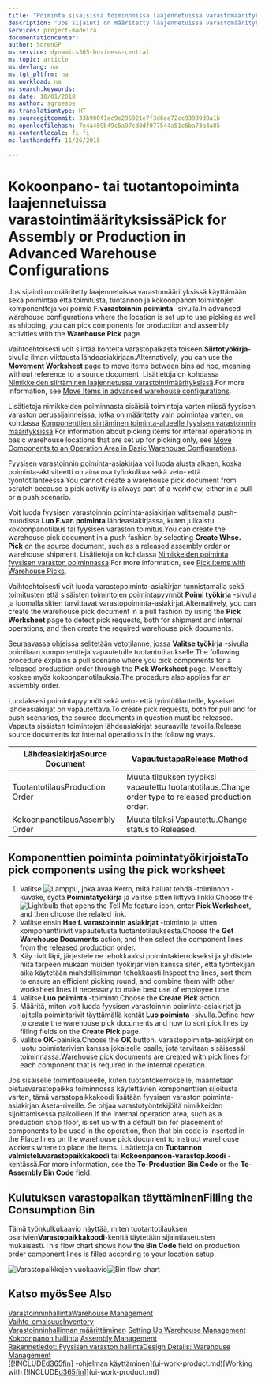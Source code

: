 ```yaml
---
title: "Poiminta sisäisissä toiminnoissa laajennetuissa varastomäärityksissä | Microsoft-asiakirjat"
description: "Jos sijainti on määritetty laajennetuissa varastomäärityksissä käyttämään sekä poimintaa että toimitusta, tuotannon ja kokoonpanon toimintojen komponentteja voi poimia **F.varastoinnin poiminta** -sivulla."
services: project-madeira
documentationcenter: 
author: SorenGP
ms.service: dynamics365-business-central
ms.topic: article
ms.devlang: na
ms.tgt_pltfrm: na
ms.workload: na
ms.search.keywords: 
ms.date: 10/01/2018
ms.author: sgroespe
ms.translationtype: HT
ms.sourcegitcommit: 33b900f1ac9e295921e7f3d6ea72cc93939d8a1b
ms.openlocfilehash: 7e4a489b49c5a97cd0df077544a51c6ba73a4a85
ms.contentlocale: fi-fi
ms.lasthandoff: 11/26/2018

---
```

# <a name="pick-for-assembly-or-production-in-advanced-warehouse-configurations"></a><span data-ttu-id="5307e-103">Kokoonpano- tai tuotantopoiminta laajennetuissa varastointimäärityksissä</span><span class="sxs-lookup"><span data-stu-id="5307e-103">Pick for Assembly or Production in Advanced Warehouse Configurations</span></span>
<span data-ttu-id="5307e-104">Jos sijainti on määritetty laajennetuissa varastomäärityksissä käyttämään sekä poimintaa että toimitusta, tuotannon ja kokoonpanon toimintojen komponentteja voi poimia **F.varastoinnin poiminta** -sivulla.</span><span class="sxs-lookup"><span data-stu-id="5307e-104">In advanced warehouse configurations where the location is set up to use picking as well as shipping, you can pick components for production and assembly activities with the **Warehouse Pick** page.</span></span>  

<span data-ttu-id="5307e-105">Vaihtoehtoisesti voit siirtää kohteita varastopaikasta toiseen **Siirtotyökirja**-sivulla ilman viittausta lähdeasiakirjaan.</span><span class="sxs-lookup"><span data-stu-id="5307e-105">Alternatively, you can use the **Movement Worksheet** page to move items between bins ad hoc, meaning without reference to a source document.</span></span> <span data-ttu-id="5307e-106">Lisätietoja on kohdassa [Nimikkeiden siirtäminen laajennetussa varastointimäärityksissä](warehouse-how-to-move-items-in-advanced-warehousing.md).</span><span class="sxs-lookup"><span data-stu-id="5307e-106">For more information, see [Move Items in advanced warehouse configurations](warehouse-how-to-move-items-in-advanced-warehousing.md).</span></span>  

<span data-ttu-id="5307e-107">Lisätietoja nimikkeiden poiminnasta sisäisiä toimintoja varten niissä fyysisen varaston perussijainneissa, jotka on määritetty vain poimintaa varten, on kohdassa [Komponenttien siirtäminen toiminta-alueelle fyysisen varastoinnin määrityksissä](warehouse-how-to-move-components-to-an-operation-area-in-basic-warehousing.md).</span><span class="sxs-lookup"><span data-stu-id="5307e-107">For information about picking items for internal operations in basic warehouse locations that are set up for picking only, see [Move Components to an Operation Area in Basic Warehouse Configurations](warehouse-how-to-move-components-to-an-operation-area-in-basic-warehousing.md).</span></span>  

<span data-ttu-id="5307e-108">Fyysisen varastoinnin poiminta-asiakirjaa voi luoda alusta alkaen, koska poiminta-aktiviteetti on aina osa työnkulkua sekä veto- että työntötilanteessa.</span><span class="sxs-lookup"><span data-stu-id="5307e-108">You cannot create a warehouse pick document from scratch because a pick activity is always part of a workflow, either in a pull or a push scenario.</span></span>  

<span data-ttu-id="5307e-109">Voit luoda fyysisen varastoinnin poiminta-asiakirjan valitsemalla push-muodissa **Luo F.var. poiminta** lähdeasiakirjassa, kuten julkaistu kokoonpanotilaus tai fyysisen varaston toimitus.</span><span class="sxs-lookup"><span data-stu-id="5307e-109">You can create the warehouse pick document in a push fashion by selecting **Create Whse. Pick** on the source document, such as a released assembly order or warehouse shipment.</span></span> <span data-ttu-id="5307e-110">Lisätietoja on kohdassa [Nimikkeiden poiminta fyysisen varaston poiminnassa](warehouse-how-to-pick-items-for-warehouse-shipment.md).</span><span class="sxs-lookup"><span data-stu-id="5307e-110">For more information, see [Pick Items with Warehouse Picks](warehouse-how-to-pick-items-for-warehouse-shipment.md).</span></span>  

<span data-ttu-id="5307e-111">Vaihtoehtoisesti voit luoda varastopoiminta-asiakirjan tunnistamalla sekä toimitusten että sisäisten toimintojen poimintapyynnöt **Poimi työkirja** -sivulla ja luomalla sitten tarvittavat varastopoiminta-asiakirjat.</span><span class="sxs-lookup"><span data-stu-id="5307e-111">Alternatively, you can create the warehouse pick document in a pull fashion by using the **Pick Worksheet** page to detect pick requests, both for shipment and internal operations, and then create the required warehouse pick documents.</span></span>  

<span data-ttu-id="5307e-112">Seuraavassa ohjeissa selitetään vetotilanne, jossa **Valitse työkirja** -sivulla poimitaan komponentteja vapautetulle tuotantotilaukselle.</span><span class="sxs-lookup"><span data-stu-id="5307e-112">The following procedure explains a pull scenario where you pick components for a released production order through the **Pick Worksheet** page.</span></span> <span data-ttu-id="5307e-113">Menettely koskee myös kokoonpanotilauksia.</span><span class="sxs-lookup"><span data-stu-id="5307e-113">The procedure also applies for an assembly order.</span></span>  

<span data-ttu-id="5307e-114">Luodaksesi poimintapyynnöt sekä veto- että työntötilanteille, kyseiset lähdeasiakirjat on vapautettava.</span><span class="sxs-lookup"><span data-stu-id="5307e-114">To create pick requests, both for pull and for push scenarios, the source documents in question must be released.</span></span> <span data-ttu-id="5307e-115">Vapauta sisäisten toimintojen lähdeasiakirjat seuraavilla tavoilla.</span><span class="sxs-lookup"><span data-stu-id="5307e-115">Release source documents for internal operations in the following ways.</span></span>  

|<span data-ttu-id="5307e-116">Lähdeasiakirja</span><span class="sxs-lookup"><span data-stu-id="5307e-116">Source Document</span></span>|<span data-ttu-id="5307e-117">Vapautustapa</span><span class="sxs-lookup"><span data-stu-id="5307e-117">Release Method</span></span>|  
|---------------------|--------------------|  
|<span data-ttu-id="5307e-118">Tuotantotilaus</span><span class="sxs-lookup"><span data-stu-id="5307e-118">Production Order</span></span>|<span data-ttu-id="5307e-119">Muuta tilauksen tyypiksi vapautettu tuotantotilaus.</span><span class="sxs-lookup"><span data-stu-id="5307e-119">Change order type to released production order.</span></span>|  
|<span data-ttu-id="5307e-120">Kokoonpanotilaus</span><span class="sxs-lookup"><span data-stu-id="5307e-120">Assembly Order</span></span>|<span data-ttu-id="5307e-121">Muuta tilaksi Vapautettu.</span><span class="sxs-lookup"><span data-stu-id="5307e-121">Change status to Released.</span></span>|  

## <a name="to-pick-components-using-the-pick-worksheet"></a><span data-ttu-id="5307e-122">Komponenttien poiminta poimintatyökirjoista</span><span class="sxs-lookup"><span data-stu-id="5307e-122">To pick components using the pick worksheet</span></span>  
1.  <span data-ttu-id="5307e-123">Valitse ![Lamppu, joka avaa Kerro, mitä haluat tehdä -toiminnon](media/ui-search/search_small.png "Kerro, mitä haluat tehdä") -kuvake, syötä **Poimintatyökirja** ja valitse sitten liittyvä linkki.</span><span class="sxs-lookup"><span data-stu-id="5307e-123">Choose the ![Lightbulb that opens the Tell Me feature](media/ui-search/search_small.png "Tell me what you want to do") icon, enter **Pick Worksheet**, and then choose the related link.</span></span>  
2.  <span data-ttu-id="5307e-124">Valitse ensin **Hae f. varastoinnin asiakirjat** -toiminto ja sitten komponenttirivit vapautetusta tuotantotilauksesta.</span><span class="sxs-lookup"><span data-stu-id="5307e-124">Choose the **Get Warehouse Documents** action, and then select the component lines from the released production order.</span></span>  
3.  <span data-ttu-id="5307e-125">Käy rivit läpi, järjestele ne tehokkaaksi poimintakierrokseksi ja yhdistele niitä tarpeen mukaan muiden työkirjarivien kanssa siten, että työntekijän aika käytetään mahdollisimman tehokkaasti.</span><span class="sxs-lookup"><span data-stu-id="5307e-125">Inspect the lines, sort them to ensure an efficient picking round, and combine them with other worksheet lines if necessary to make best use of employee time.</span></span>  
4.  <span data-ttu-id="5307e-126">Valitse **Luo poiminta** -toiminto.</span><span class="sxs-lookup"><span data-stu-id="5307e-126">Choose the **Create Pick** action.</span></span>  
5.  <span data-ttu-id="5307e-127">Määritä, miten voit luoda fyysisen varastoinnin poiminta-asiakirjat ja lajitella poimintarivit täyttämällä kentät **Luo poiminta** -sivulla.</span><span class="sxs-lookup"><span data-stu-id="5307e-127">Define how to create the warehouse pick documents and how to sort pick lines by filling fields on the **Create Pick** page.</span></span>  
6.  <span data-ttu-id="5307e-128">Valitse **OK**-painike.</span><span class="sxs-lookup"><span data-stu-id="5307e-128">Choose the **OK** button.</span></span> <span data-ttu-id="5307e-129">Varastopoiminta-asiakirjat on luotu poimintarivien kanssa jokaiselle osalle, jota tarvitaan sisäisessäl toiminnassa.</span><span class="sxs-lookup"><span data-stu-id="5307e-129">Warehouse pick documents are created with pick lines for each component that is required in the internal operation.</span></span>  

<span data-ttu-id="5307e-130">Jos sisäiselle toimintoalueelle, kuten tuotantokerrokselle, määritetään oletusvarastopaikka toiminnossa käytettävien komponenttien sijoitusta varten, tämä varastopaikkakoodi lisätään fyysisen varaston poiminta-asiakirjan Aseta-riveille. Se ohjaa varastotyöntekijöitä nimikkeiden sijoittamisessa paikoilleen.</span><span class="sxs-lookup"><span data-stu-id="5307e-130">If the internal operation area, such as a production shop floor, is set up with a default bin for placement of components to be used in the operation, then that bin code is inserted in the Place lines on the warehouse pick document to instruct warehouse workers where to place the items.</span></span> <span data-ttu-id="5307e-131">Lisätietoja on **Tuotannon valmisteluvarastopaikkakoodi** tai **Kokoonpanoon-varastop.koodi** -kentässä.</span><span class="sxs-lookup"><span data-stu-id="5307e-131">For more information, see the **To-Production Bin Code** or the **To-Assembly Bin Code** field.</span></span>

## <a name="filling-the-consumption-bin"></a><span data-ttu-id="5307e-132">Kulutuksen varastopaikan täyttäminen</span><span class="sxs-lookup"><span data-stu-id="5307e-132">Filling the Consumption Bin</span></span>
<span data-ttu-id="5307e-133">Tämä työnkulkukaavio näyttää, miten tuotantotilauksen osarivien**Varastopaikkakoodi**-kenttä täytetään sijaintiasetusten mukaisesti.</span><span class="sxs-lookup"><span data-stu-id="5307e-133">This flow chart shows how the **Bin Code** field on production order component lines is filled according to your location setup.</span></span>

<span data-ttu-id="5307e-134">![Varastopaikkojen vuokaavio](media/binflow.png "BinFlow")</span><span class="sxs-lookup"><span data-stu-id="5307e-134">![Bin flow chart](media/binflow.png "BinFlow")</span></span>  

## <a name="see-also"></a><span data-ttu-id="5307e-135">Katso myös</span><span class="sxs-lookup"><span data-stu-id="5307e-135">See Also</span></span>
[<span data-ttu-id="5307e-136">Varastoinninhallinta</span><span class="sxs-lookup"><span data-stu-id="5307e-136">Warehouse Management</span></span>](warehouse-manage-warehouse.md)  
[<span data-ttu-id="5307e-137">Vaihto-omaisuus</span><span class="sxs-lookup"><span data-stu-id="5307e-137">Inventory</span></span>](inventory-manage-inventory.md)  
<span data-ttu-id="5307e-138">[Varastoinninhallinnan määrittäminen](warehouse-setup-warehouse.md)   </span><span class="sxs-lookup"><span data-stu-id="5307e-138">[Setting Up Warehouse Management](warehouse-setup-warehouse.md)   </span></span>  
<span data-ttu-id="5307e-139">[Kokoonpanon hallinta](assembly-assemble-items.md)  </span><span class="sxs-lookup"><span data-stu-id="5307e-139">[Assembly Management](assembly-assemble-items.md)  </span></span>  
[<span data-ttu-id="5307e-140">Rakennetiedot: Fyysisen varaston hallinta</span><span class="sxs-lookup"><span data-stu-id="5307e-140">Design Details: Warehouse Management</span></span>](design-details-warehouse-management.md)  
<span data-ttu-id="5307e-141">[[!INCLUDE[d365fin](includes/d365fin_md.md)] -ohjelman käyttäminen](ui-work-product.md)</span><span class="sxs-lookup"><span data-stu-id="5307e-141">[Working with [!INCLUDE[d365fin](includes/d365fin_md.md)]](ui-work-product.md)</span></span>

